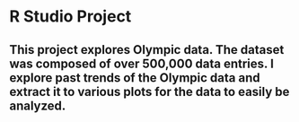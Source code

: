 # R Studio Project
## This project explores Olympic data.  The dataset was composed of over 500,000 data entries. I explore past trends of the Olympic data and extract it to various plots for the data to easily be analyzed. 
